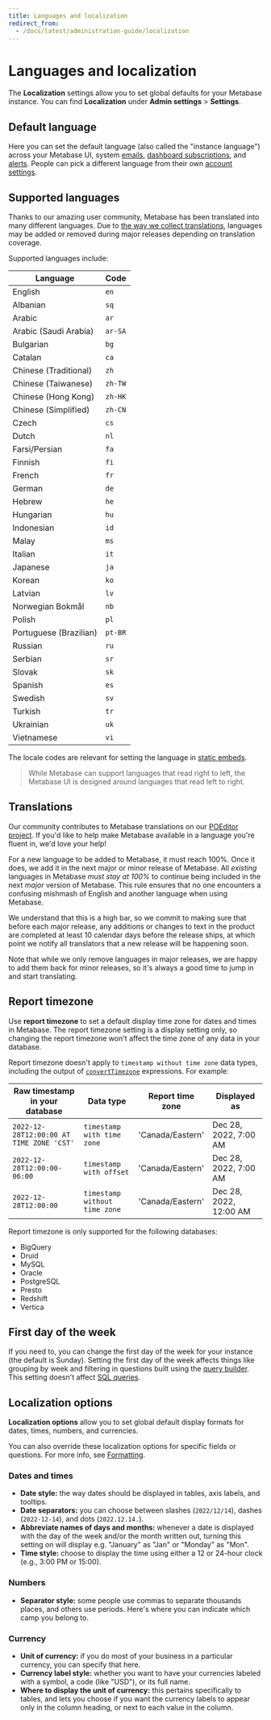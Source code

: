 ```yaml
---
title: Languages and localization
redirect_from:
  - /docs/latest/administration-guide/localization
---
```


# Languages and localization

The **Localization** settings allow you to set global defaults for your Metabase instance. You can find **Localization** under **Admin settings** > **Settings**.

## Default language

Here you can set the default language (also called the "instance language") across your Metabase UI, system [emails](./email.md), [dashboard subscriptions](../dashboards/subscriptions.md), and [alerts](../questions/alerts.md). People can pick a different language from their own [account settings](../people-and-groups/account-settings.md).

## Supported languages

Thanks to our amazing user community, Metabase has been translated into many different languages. Due to [the way we collect translations](#translations), languages may be added or removed during major releases depending on translation coverage.

Supported languages include:

| Language               | Code    |
| ---------------------- | ------- |
| English                | `en`    |
| Albanian               | `sq`    |
| Arabic                 | `ar`    |
| Arabic (Saudi Arabia)  | `ar-SA` |
| Bulgarian              | `bg`    |
| Catalan                | `ca`    |
| Chinese (Traditional)  | `zh`    |
| Chinese (Taiwanese)    | `zh-TW` |
| Chinese (Hong Kong)    | `zh-HK` |
| Chinese (Simplified)   | `zh-CN` |
| Czech                  | `cs`    |
| Dutch                  | `nl`    |
| Farsi/Persian          | `fa`    |
| Finnish                | `fi`    |
| French                 | `fr`    |
| German                 | `de`    |
| Hebrew                 | `he`    |
| Hungarian              | `hu`    |
| Indonesian             | `id`    |
| Malay                  | `ms`    |
| Italian                | `it`    |
| Japanese               | `ja`    |
| Korean                 | `ko`    |
| Latvian                | `lv`    |
| Norwegian Bokmål       | `nb`    |
| Polish                 | `pl`    |
| Portuguese (Brazilian) | `pt-BR` |
| Russian                | `ru`    |
| Serbian                | `sr`    |
| Slovak                 | `sk`    |
| Spanish                | `es`    |
| Swedish                | `sv`    |
| Turkish                | `tr`    |
| Ukrainian              | `uk`    |
| Vietnamese             | `vi`    |

The locale codes are relevant for setting the language in [static embeds](../embedding/static-embedding-parameters.md#setting-the-language-for-a-static-embed).

> While Metabase can support languages that read right to left, the Metabase UI is designed around languages that read left to right.

## Translations

Our community contributes to Metabase translations on our [POEditor project](https://poeditor.com/join/project/ynjQmwSsGh). If you'd like to help make Metabase available in a language you're fluent in, we'd love your help!

For a new language to be added to Metabase, it must reach 100%. Once it does, we add it in the next major or minor release of Metabase. All _existing_ languages in Metabase _must stay at 100%_ to continue being included in the next _major_ version of Metabase. This rule ensures that no one encounters a confusing mishmash of English and another language when using Metabase.

We understand that this is a high bar, so we commit to making sure that before each major release, any additions or changes to text in the product are completed at least 10 calendar days before the release ships, at which point we notify all translators that a new release will be happening soon.

Note that while we only remove languages in major releases, we are happy to add them back for minor releases, so it's always a good time to jump in and start translating.

## Report timezone

Use **report timezone** to set a default display time zone for dates and times in Metabase. The report timezone setting is a display setting only, so changing the report timezone won't affect the time zone of any data in your database.

Report timezone doesn't apply to `timestamp without time zone` data types, including the output of [`convertTimezone`](../questions/query-builder/expressions/converttimezone.md) expressions. For example:

| Raw timestamp in your database           | Data type                     | Report time zone | Displayed as           |
| ---------------------------------------- | ----------------------------- | ---------------- | ---------------------- |
| `2022-12-28T12:00:00 AT TIME ZONE 'CST'` | `timestamp with time zone`    | 'Canada/Eastern' | Dec 28, 2022, 7:00 AM  |
| `2022-12-28T12:00:00-06:00`              | `timestamp with offset`       | 'Canada/Eastern' | Dec 28, 2022, 7:00 AM  |
| `2022-12-28T12:00:00`                    | `timestamp without time zone` | 'Canada/Eastern' | Dec 28, 2022, 12:00 AM |

Report timezone is only supported for the following databases:

- BigQuery
- Druid
- MySQL
- Oracle
- PostgreSQL
- Presto
- Redshift
- Vertica

## First day of the week

If you need to, you can change the first day of the week for your instance (the default is Sunday). Setting the first day of the week affects things like grouping by week and filtering in questions built using the [query builder](../questions/query-builder/editor.md). This setting doesn't affect [SQL queries](../questions/native-editor/writing-sql.md).

## Localization options

**Localization options** allow you to set global default display formats for dates, times, numbers, and currencies.

You can also override these localization options for specific fields or questions. For more info, see [Formatting](../data-modeling/formatting.md).

### Dates and times

- **Date style:** the way dates should be displayed in tables, axis labels, and tooltips.
- **Date separators:** you can choose between slashes (`2022/12/14`), dashes (`2022-12-14`), and dots (`2022.12.14.`).
- **Abbreviate names of days and months:** whenever a date is displayed with the day of the week and/or the month written out, turning this setting on will display e.g. "January" as "Jan" or "Monday" as "Mon".
- **Time style:** choose to display the time using either a 12 or 24-hour clock (e.g., 3:00 PM or 15:00).

### Numbers

- **Separator style:** some people use commas to separate thousands places, and others use periods. Here's where you can indicate which camp you belong to.

### Currency

- **Unit of currency:** if you do most of your business in a particular currency, you can specify that here.
- **Currency label style:** whether you want to have your currencies labeled with a symbol, a code (like "USD"), or its full name.
- **Where to display the unit of currency:** this pertains specifically to tables, and lets you choose if you want the currency labels to appear only in the column heading, or next to each value in the column.
